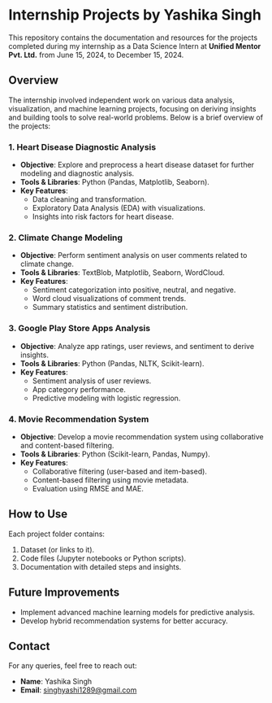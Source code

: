 # Internship Projects by Yashika Singh

This repository contains the documentation and resources for the projects completed during my internship as a Data Science Intern at **Unified Mentor Pvt. Ltd.** from June 15, 2024, to December 15, 2024.

## Overview
The internship involved independent work on various data analysis, visualization, and machine learning projects, focusing on deriving insights and building tools to solve real-world problems. Below is a brief overview of the projects:

### 1. Heart Disease Diagnostic Analysis
- **Objective**: Explore and preprocess a heart disease dataset for further modeling and diagnostic analysis.
- **Tools & Libraries**: Python (Pandas, Matplotlib, Seaborn).
- **Key Features**:
  - Data cleaning and transformation.
  - Exploratory Data Analysis (EDA) with visualizations.
  - Insights into risk factors for heart disease.

### 2. Climate Change Modeling
- **Objective**: Perform sentiment analysis on user comments related to climate change.
- **Tools & Libraries**: TextBlob, Matplotlib, Seaborn, WordCloud.
- **Key Features**:
  - Sentiment categorization into positive, neutral, and negative.
  - Word cloud visualizations of comment trends.
  - Summary statistics and sentiment distribution.


### 3. Google Play Store Apps Analysis
- **Objective**: Analyze app ratings, user reviews, and sentiment to derive insights.
- **Tools & Libraries**: Python (Pandas, NLTK, Scikit-learn).
- **Key Features**:
  - Sentiment analysis of user reviews.
  - App category performance.
  - Predictive modeling with logistic regression.


### 4. Movie Recommendation System
- **Objective**: Develop a movie recommendation system using collaborative and content-based filtering.
- **Tools & Libraries**: Python (Scikit-learn, Pandas, Numpy).
- **Key Features**:
  - Collaborative filtering (user-based and item-based).
  - Content-based filtering using movie metadata.
  - Evaluation using RMSE and MAE.

## How to Use
Each project folder contains:
1. Dataset (or links to it).
2. Code files (Jupyter notebooks or Python scripts).
3. Documentation with detailed steps and insights.

## Future Improvements
- Implement advanced machine learning models for predictive analysis.
- Develop hybrid recommendation systems for better accuracy.

## Contact
For any queries, feel free to reach out:
- **Name**: Yashika Singh
- **Email**: singhyashi1289@gmail.com
